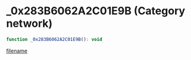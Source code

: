 # _0x283B6062A2C01E9B (Category network)

```js
function _0x283B6062A2C01E9B(): void
```

[filename](_0x283B6062A2C01E9B_m.md ':include')